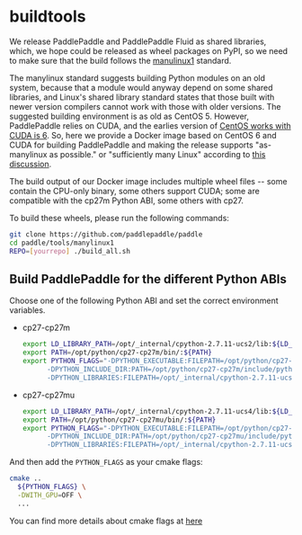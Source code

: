 # buildtools

We release PaddlePaddle and PaddlePaddle Fluid as shared libraries,
which, we hope could be released as wheel packages on PyPI, so we need
to make sure that the build follows the
[manulinux1](https://www.python.org/dev/peps/pep-0513/) standard.

The manylinux standard suggests building Python modules on an old
system, because that a module would anyway depend on some shared
libraries, and Linux's shared library standard states that those built
with newer version compilers cannot work with those with older
versions.  The suggested building environment is as old as CentOS 5.
However, PaddlePaddle relies on CUDA, and the earlies version of
[CentOS works with CUDA is 6](https://hub.docker.com/r/nvidia/cuda/).
So, here we provide a Docker image based on CentOS 6 and CUDA for
building PaddlePaddle and making the release supports "as-manylinux as
possible."  or "sufficiently many Linux" according to [this
discussion](https://mail.python.org/pipermail/wheel-builders/2016-July/000175.html).

The build output of our Docker image includes multiple wheel files --
some contain the CPU-only binary, some others support CUDA; some are
compatible with the cp27m Python ABI, some others with cp27.

To build these wheels, please run the following commands:

```bash
git clone https://github.com/paddlepaddle/paddle
cd paddle/tools/manylinux1
REPO=[yourrepo] ./build_all.sh
```

## Build PaddlePaddle for the different Python ABIs

Choose one of the following Python ABI and set the correct environment variables.

- cp27-cp27m

  ```bash
  export LD_LIBRARY_PATH=/opt/_internal/cpython-2.7.11-ucs2/lib:${LD_LIBRARY_PATH#/opt/_internal/cpython-2.7.11-ucs4/lib:}
  export PATH=/opt/python/cp27-cp27m/bin/:${PATH}
  export PYTHON_FLAGS="-DPYTHON_EXECUTABLE:FILEPATH=/opt/python/cp27-cp27m/bin/python
        -DPYTHON_INCLUDE_DIR:PATH=/opt/python/cp27-cp27m/include/python2.7
        -DPYTHON_LIBRARIES:FILEPATH=/opt/_internal/cpython-2.7.11-ucs2/lib/libpython2.7.so"
  ```

- cp27-cp27mu

  ```bash
  export LD_LIBRARY_PATH=/opt/_internal/cpython-2.7.11-ucs4/lib:${LD_LIBRARY_PATH#/opt/_internal/cpython-2.7.11-ucs2/lib:}
  export PATH=/opt/python/cp27-cp27mu/bin/:${PATH}
  export PYTHON_FLAGS="-DPYTHON_EXECUTABLE:FILEPATH=/opt/python/cp27-cp27mu/bin/python
        -DPYTHON_INCLUDE_DIR:PATH=/opt/python/cp27-cp27mu/include/python2.7
        -DPYTHON_LIBRARIES:FILEPATH=/opt/_internal/cpython-2.7.11-ucs4/lib/libpython2.7.so"
  ```

And then add the `PYTHON_FLAGS` as your cmake flags:

```bash
cmake ..
  ${PYTHON_FLAGS} \
  -DWITH_GPU=OFF \
  ...
```

You can find more details about cmake flags at [here](https://www.paddlepaddle.org.cn/documentation/docs/en/install/Tables_en.html)
